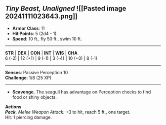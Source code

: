 _Tiny Beast, Unaligned_
![[Pasted image 20241111023643.png]]
---

- **Armor Class**: 11
- **Hit Points**: 5 (2d4 - 1)
- **Speed**: 10 ft., fly 50 ft., swim 10 ft.

---

**STR** | **DEX** | **CON** | **INT** | **WIS** | **CHA**  
6 (-2) | 12 (+1) | 9 (-1) | 3 (-4) | 10 (+0) | 8 (-1)

---

**Senses**: Passive Perception 10  
**Challenge**: 1/8 (25 XP)

---

- **Scavenge.** The seagull has advantage on Perception checks to find food or shiny objects.

**Actions**  
_**Peck.**_ _Melee Weapon Attack:_ +3 to hit, reach 5 ft., one target.  
Hit: 1 piercing damage.